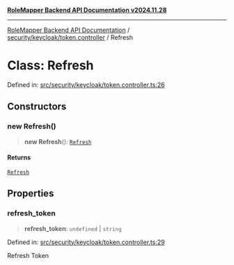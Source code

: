 [**RoleMapper Backend API Documentation v2024.11.28**](../../../../README.md)

***

[RoleMapper Backend API Documentation](../../../../modules.md) / [security/keycloak/token.controller](../README.md) / Refresh

# Class: Refresh

Defined in: [src/security/keycloak/token.controller.ts:26](https://github.com/FlowCraft-AG/RoleMapper/blob/d09e0a221a0891128652190f77e15989426161d8/backend/src/security/keycloak/token.controller.ts#L26)

## Constructors

### new Refresh()

> **new Refresh**(): [`Refresh`](Refresh.md)

#### Returns

[`Refresh`](Refresh.md)

## Properties

### refresh\_token

> **refresh\_token**: `undefined` \| `string`

Defined in: [src/security/keycloak/token.controller.ts:29](https://github.com/FlowCraft-AG/RoleMapper/blob/d09e0a221a0891128652190f77e15989426161d8/backend/src/security/keycloak/token.controller.ts#L29)

Refresh Token
